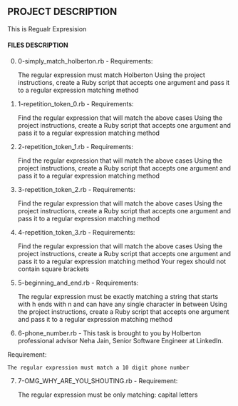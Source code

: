## PROJECT DESCRIPTION
This is Regualr Expresision

#### FILES DESCRIPTION
0. 0-simply_match_holberton.rb - Requirements:

    The regular expression must match Holberton
    Using the project instructions, create a Ruby script that accepts one argument and pass it to a regular expression matching method

1. 1-repetition_token_0.rb - Requirements:

    Find the regular expression that will match the above cases
    Using the project instructions, create a Ruby script that accepts one argument and pass it to a regular expression matching method

2. 2-repetition_token_1.rb - Requirements:

    Find the regular expression that will match the above cases
    Using the project instructions, create a Ruby script that accepts one argument and pass it to a regular expression matching method

3. 3-repetition_token_2.rb - Requirements:

    Find the regular expression that will match the above cases
    Using the project instructions, create a Ruby script that accepts one argument and pass it to a regular expression matching method

4. 4-repetition_token_3.rb - Requirements:

    Find the regular expression that will match the above cases
    Using the project instructions, create a Ruby script that accepts one argument and pass it to a regular expression matching method
    Your regex should not contain square brackets

5. 5-beginning_and_end.rb - Requirements:

    The regular expression must be exactly matching a string that starts with h ends with n and can have any single character in between
    Using the project instructions, create a Ruby script that accepts one argument and pass it to a regular expression matching method

6. 6-phone_number.rb - This task is brought to you by Holberton professional advisor Neha Jain, Senior Software Engineer at LinkedIn.

Requirement:

    The regular expression must match a 10 digit phone number
    
7. 7-OMG_WHY_ARE_YOU_SHOUTING.rb - Requirement:

    The regular expression must be only matching: capital letters
    